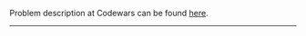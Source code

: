 Problem description at Codewars can be found
[here](https://www.codewars.com/kata/514a7ac1a33775cbb500001e/train/python).

-------------


